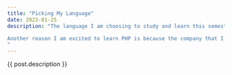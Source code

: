```yaml
---
title: "Picking My Language"
date: 2023-01-25
description: "The language I am choosing to study and learn this semester is PHP (https://www.php.net). PHP is a server-side language used for web development. There is a common assumption that PHP is old and no longer being used, according to this site (https://kinsta.com/php-market-share/) 79.2% of websites are built using PHP. Here are just a few sites that use PHP, Facebook (Meta), Wikipedia, Slack, MailChimp and WordPress. WordPress is the most popular CMS (content management system) on the market, it powers about 40% of all websites. 

Another reason I am excited to learn PHP is because the company that I work for has some legacy software that was built using PHP. It will be nice to be able to jump in and make updates to the software.
"
---
```


<p>{{ post.description }}</p>
